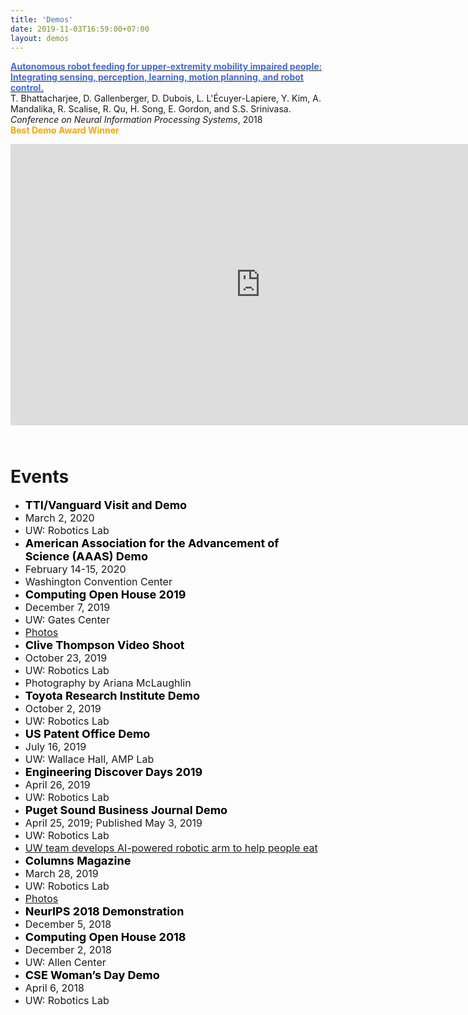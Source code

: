 ```yaml
---
title: 'Demos'
date: 2019-11-03T16:59:00+07:00
layout: demos
---
```


[<font color="4169E1">__Autonomous robot feeding for upper-extremity mobility impaired people: Integrating sensing, perception, learning, motion planning, and robot control.__</font>](https://www.youtube.com/watch?v=t2eO4CD-0WY)  
T. Bhattacharjee, D. Gallenberger, D. Dubois, L. L'Écuyer-Lapiere, Y. Kim, A. Mandalika, R. Scalise, R. Qu, H. Song, E. Gordon, and S.S. Srinivasa.  
_Conference on Neural Information Processing Systems_, 2018  
<i class="fas fa-medal"></i><font color="FFA500">__Best Demo Award Winner__</font>

<iframe width="800" height="450" style="margin-bottom:25px" src="https://www.youtube.com/embed/t2eO4CD-0WY" frameborder="0" allow="accelerometer; autoplay; encrypted-media; gyroscope; picture-in-picture" allowfullscreen></iframe>

<head>
    <script src="https://kit.fontawesome.com/b4fc805455.js" crossorigin="anonymous"></script>
</head>

# Events

* <font color = black size = 4>__TTI/Vanguard Visit and Demo__</font>
 * <font size = 3>March 2, 2020</font>
 * <font size = 3>UW: Robotics Lab</font>
&nbsp;
* <font color = black size = 4>__American Association for the Advancement of Science (AAAS) Demo__</font>
 * <font size = 3>February 14-15, 2020</font>
 * <font size = 3>Washington Convention Center</font>
&nbsp;
* <font color = black size = 4>__Computing Open House 2019__</font>
 * <font size = 3>December 7, 2019</font>
 * <font size = 3>UW: Gates Center</font>
 * <font size = 3 color="4169E1">[Photos](https://photos.google.com/share/AF1QipPrIdEJE3xSqA-KDCprF4u5K7H5q7_a7pnHnAZPBTAnWXBmm0wB3wm7YMichA4J5w?key=aE9ZcGZqS2VOaUpycjdlOFJBRUdqamtIWHkzdUN3)</font>
&nbsp;
* <font color = black size = 4>__Clive Thompson Video Shoot__</font>
 * <font size = 3>October 23, 2019</font>
 * <font size = 3>UW: Robotics Lab</font>
 * <font size = 3>Photography by Ariana McLaughlin</font>
&nbsp; 
* <font color = black size = 4>__Toyota Research Institute Demo__</font>
 * <font size = 3>October 2, 2019</font>
 * <font size = 3>UW: Robotics Lab</font>
&nbsp;
* <font color = black size = 4>__US Patent Office Demo__</font>
 * <font size = 3>July 16, 2019</font>
 * <font size = 3>UW: Wallace Hall, AMP Lab</font>
&nbsp;
* <font color = black size = 4>__Engineering Discover Days 2019__</font>
 * <font size = 3>April 26, 2019</font>
 * <font size = 3>UW: Robotics Lab</font>
&nbsp;
* <font color = black size = 4>__Puget Sound Business Journal Demo__</font>
 * <font size = 3>April 25, 2019; Published May 3, 2019</font>
 * <font size = 3>UW: Robotics Lab</font>
 * <font size = 3 color="4169E1">[UW team develops AI-powered robotic arm to help people eat](https://www.bizjournals.com/seattle/news/2019/05/03/university-of-washington-team-develops-robotic-arm.html)</font>
&nbsp;
* <font color = black size = 4>__Columns Magazine__</font>
 * <font size = 3>March 28, 2019</font>
 * <font size = 3>UW: Robotics Lab</font>
 * <font size = 3 color="4169E1">[Photos](https://photos.google.com/share/AF1QipO-orfuiamvDekv0Ea3f6LyyGOpoAlajcp-C2jyJXJZNS5yHoZC_jFvOcCyQsOpqg?key=SnpmVGozR3B5Q0VfdVBJVzVjNlp3ZjFvaS1CZnFn)</font>
&nbsp;
* <font color = black size = 4>__NeurIPS 2018 Demonstration__</font>
 * <font size = 3>December 5, 2018</font>
&nbsp;
* <font color = black size = 4>__Computing Open House 2018__</font>
 * <font size = 3>December 2, 2018</font>
 * <font size = 3>UW: Allen Center</font>
&nbsp;
* <font color = black size = 4>__CSE Woman’s Day Demo__</font>
 * <font size = 3>April 6, 2018</font>
 * <font size = 3>UW: Robotics Lab</font>
